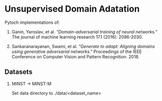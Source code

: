 # Unsupervised Domain Adatation

Pytoch implementations of:

1. Ganin, Yaroslav, et al. *"Domain-adversarial training of neural networks."* The journal of machine learning research 17.1 (2016): 2096-2030.

2. Sankaranarayanan, Swami, et al. *"Generate to adapt: Aligning domains using generative adversarial networks."* Proceedings of the IEEE Conference on Computer Vision and Pattern Recognition. 2018.

## Datasets

1. MINST -> MINST-M

    Set data directory to ./data/<dataset_name>
